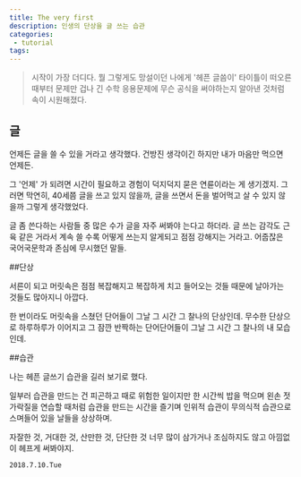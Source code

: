 ```yaml
---
title: The very first
description: 인생의 단상을 글 쓰는 습관
categories:
 - tutorial
tags:
---
```


> 시작이 가장 더디다. 뭘 그렇게도 망설이던 나에게 '헤픈 글씀이' 타이틀이 떠오른 때부터 문제만 겁나 긴 수학 응용문제에 무슨 공식을 써야하는지 알아낸 것처럼 속이 시원해졌다.

<!-- more -->

## 글

언제든 글을 쓸 수 있을 거라고 생각했다. 
건방진 생각이긴 하지만 
내가 마음만 먹으면 언제든. 

그 '언제' 가 되려면 시간이 필요하고
경험이 덕지덕지 묻은 연륜이라는 게 생기겠지. 
그러면 막연히, 40세쯤 글을 쓰고 있지 않을까,
글을 쓰면서 돈을 벌어먹고 살 수 있지 않을까
그렇게 생각했었다.

글 좀 쓴다하는 사람들 중 많은 수가
글을 자주 써봐야 는다고 하더라.
글 쓰는 감각도 근육 같은 거라서
계속 쓸 수록 어떻게 쓰는지 알게되고
점점 강해지는 거라고.
어줍잖은 국어국문학과 존심에 무시했던 말들.

##단상

서른이 되고 머릿속은 점점 복잡해지고
복잡하게 치고 들어오는 것들 때문에
날아가는 것들도 많아지니 아깝다.

한 번이라도 머릿속을 스쳤던 단어들이
그날 그 시간 그 찰나의 단상인데.
무수한 단상으로 하루하루가 이어지고
그 잠깐 반짝하는 단어단어들이
그날 그 시간 그 찰나의 내 모습인데.

##습관

나는 헤픈 글쓰기 습관을
길러 보기로 했다. 

일부러 습관을 만드는 건
피곤하고 때로 위험한 일이지만
한 시간씩 밥을 먹으며
왼손 젓가락질을 연습할 때처럼
습관을 만드는 시간을 즐기며
인위적 습관이 무의식적 습관으로
스며들어 있을 날들을 상상하며.

자잘한 것, 거대한 것, 산만한 것, 단단한 것
너무 많이 삼가거나 조심하지도 않고
아낌없이 헤프게 써봐야지.



```2018.7.10.Tue```
